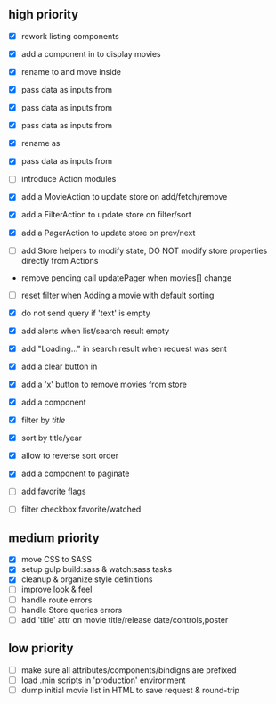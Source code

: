 ## high priority

- [x] rework listing components
 - [x] add a <movy-grid> component in <movy-list> to display movies
 - [x] rename <movy-list-item> to <movy-grid-item> and move inside <movy-grid>
 - [x] pass <movy-grid>   data as inputs from <movy-list>
 - [x] pass <movy-filter> data as inputs from <movy-list>
 - [x] pass <movy-pager>  data as inputs from <movy-list>
 - [x] rename <movy-filter-sort-control> as <movy-sort-control>
 - [x] pass <movy-sort-control> data as inputs from <movy-list>

- [ ] introduce Action modules
 - [x] add a MovieAction to update store on add/fetch/remove
 - [x] add a FilterAction to update store on filter/sort
 - [x] add a PagerAction to update store on prev/next
 - [ ] add Store helpers to modify state, DO NOT modify store properties
 directly from Actions
  - remove pending call updatePager when movies[] change

- [ ] reset filter when Adding a movie with default sorting
- [x] do not send query if 'text' is empty

- [x] add alerts when list/search result empty
- [x] add "Loading..." in search result when request was sent
- [x] add a clear button in <movy-search>

- [x] add a 'x' button to remove movies from store

- [x] add a <movy-list-filter> component
 - [x] filter by *title*
 - [x] sort by title/year
 - [x] allow to reverse sort order
- [x] add a <movy-list-pager>  component to paginate

- [ ] add favorite flags
- [ ] filter checkbox favorite/watched

## medium priority

- [x] move CSS to SASS
- [x] setup gulp build:sass & watch:sass tasks
- [x] cleanup & organize style definitions
- [ ] improve look & feel
- [ ] handle route errors
- [ ] handle Store queries errors
- [ ] add 'title' attr on movie title/release date/controls,poster

## low priority

- [ ] make sure all attributes/components/bindigns are prefixed
- [ ] load .min scripts in 'production' environment
- [ ] dump initial movie list in HTML to save request & round-trip
